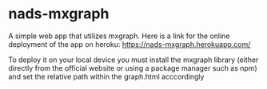 # nads-mxgraph

A simple web app that utilizes mxgraph. Here is a link for the online deployment of the app on heroku: https://nads-mxgraph.herokuapp.com/

To deploy it on your local device you must install the mxgraph library (either directly from the official website or using a package manager such as npm) and set the relative path within the graph.html acccordingly
